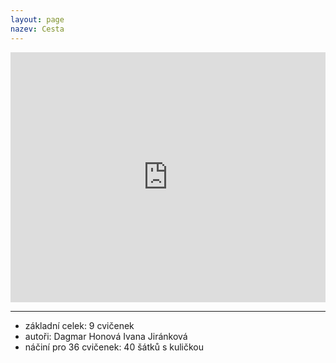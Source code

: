 ```yaml
---
layout: page
nazev: Cesta
---
```


<iframe width="100%" height="400" src="https://www.youtube.com/embed/8WUgcIJ_nJg" frameborder="0" allowfullscreen></iframe>

---

* základní celek: 9 cvičenek
* autoři: Dagmar Honová Ivana Jiránková
* náčiní pro 36 cvičenek: 40 šátků s kuličkou

